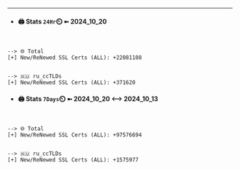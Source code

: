 

---
- #### 🖨️ **Stats** `24Hr`⏲️ ➼ 2024_10_20
```console


--> 🌐 Total
[+] New/ReNewed SSL Certs (ALL): +22081108


--> 🇷🇺 ru_ccTLDs
[+] New/ReNewed SSL Certs (ALL): +371620

```

- #### 🖨️ **Stats** `7Days`⏲️ ➼ 2024_10_20 <--> 2024_10_13
```console


--> 🌐 Total
[+] New/ReNewed SSL Certs (ALL): +97576694


--> 🇷🇺 ru_ccTLDs
[+] New/ReNewed SSL Certs (ALL): +1575977

```

